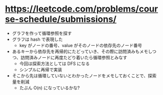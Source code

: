 # https://leetcode.com/problems/course-schedule/submissions/

- グラフを作って循環参照を探す
- グラフは hash で表現した
  - key がノードの番号、value がそのノードの依存先のノード番号
- あるキーから依存先を再帰的にたどっていき、その際に訪問済みもメモしつつ、訪問済みノードに再度たどり着いたら循環参照とみなす
  - 今回は探索方法としては DFS になる
  - シンプルに再帰で実装
- そこから先は循環していないとわかったノードをメモしておくことで、探索量を削減
  - たぶん O(n) になっているかな?
